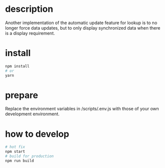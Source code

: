 # description

Another implementation of the automatic update feature for lookup is to no longer force data updates, but to only display synchronized data when there is a display requirement.

# install

```bash
npm install
# or
yarn
```

# prepare
Replace the environment variables in /scripts/.env.js with those of your own development environment.

# how to develop
```bash
# hot fix
npm start
# build for production
npm run build
```
